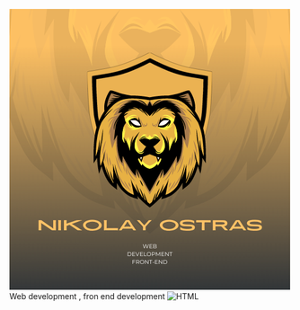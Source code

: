 ![Header](https://github.com/NikolayOstras/NikolayOstras/blob/main/assets/logo.png)
Web development , fron end development
![HTML](https://img.shields.io/badge/<HTML>-<#FFC300>)
